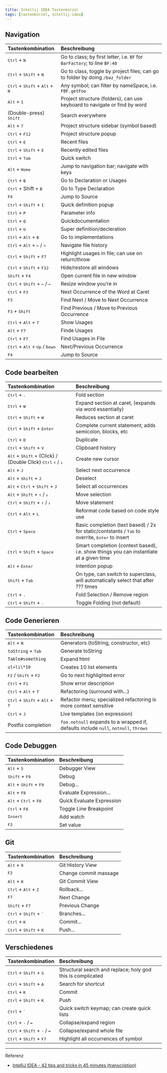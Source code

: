 ```yaml
---
title: Intellij IDEA Tastenkürzel
tags: [tastenkürzel, intellij-idea]
---
```


## Navigation

| Tastenkombination                                                  | Beschreibung                                                                  |
|:-------------------------------------------------------------------|:------------------------------------------------------------------------------|
| <kbd>Ctrl</kbd> + <kbd>N</kbd>                                     | Go to class; by first letter, i.e. `BF` for `BarFactory`; to line `BF:40`     |
| <kbd>Ctrl</kbd> + <kbd>Shift</kbd> + <kbd>N</kbd>                  | Go to class, toggle by project files; can go to folder by doing `/baz_folder` |
| <kbd>Ctrl</kbd> + <kbd>Shift</kbd> + <kbd>Alt</kbd> + <kbd>N</kbd> | Any symbol; can filter by nameSpace, i.e. `FBF.getFoo`                        |
| <kbd>Alt</kbd> + <kbd>1</kbd>                                      | Project structure (folders), can use keyboard to navigate or find by word     |
| (Double-press) <kbd>Shift</kbd>                                    | Search everywhere                                                             |
| <kbd>Alt</kbd> + <kbd>7</kbd>                                      | Project structure sidebar (symbol based)                                      |
| <kbd>Ctrl</kbd> + <kbd>F12</kbd>                                   | Project structure popup                                                       |
| <kbd>Ctrl</kbd> + <kbd>E</kbd>                                     | Recent files                                                                  |
| <kbd>Ctrl</kbd> + <kbd>Shift</kbd> + <kbd>E</kbd>                  | Recently edited files                                                         |
| <kbd>Ctrl</kbd> + <kbd>Tab</kbd>                                   | Quick switch                                                                  |
| <kbd>Alt</kbd> + <kbd>Home</kbd>                                   | Jump to navigation bar; navigate with keys                                    |
| <kbd>Ctrl</kbd> + <kbd>B</kbd>                                     | Go to Declaration or Usages                                                   |
| <kbd>Ctrl</kbd> + Shift + <kbd>B</kbd>                             | Go to Type Declaration                                                        |
| <kbd>F4</kbd>                                                      | Jump to Source                                                                |
| <kbd>Ctrl</kbd> + <kbd>Shift</kbd> + <kbd>I</kbd>                  | Quick definition popup                                                        |
| <kbd>Ctrl</kbd> + <kbd>P</kbd>                                     | Parameter info                                                                |
| <kbd>Ctrl</kbd> + <kbd>Q</kbd>                                     | Quickdocumentation                                                            |
| <kbd>Ctrl</kbd> + <kbd>U</kbd>                                     | Super definition/decleration                                                  |
| <kbd>Ctrl</kbd> + <kbd>Alt</kbd> + <kbd>B</kbd>                    | Go to implementations                                                         |
| <kbd>Ctrl</kbd> + <kbd>Alt</kbd> + <kbd>←</kbd> / <kbd>→</kbd>     | Navigate file history                                                         |
| <kbd>Ctrl</kbd> + <kbd>Shift</kbd> + <kbd>F7</kbd>                 | Highlight usages in file; can use on return/throw                             |
| <kbd>Ctrl</kbd> + <kbd>Shift</kbd> + <kbd>F12</kbd>                | Hide/restore all windows                                                      |
| <kbd>Shift</kbd> + <kbd>F4</kbd>                                   | Open current file in new window                                               |
| <kbd>Ctrl</kbd> + <kbd>Shift</kbd> + <kbd>←</kbd> / <kbd>→</kbd>   | Resize window you’re in                                                       |
| <kbd>Ctrl</kbd> + <kbd>F3</kbd>                                    | Next Occurrence of the Word at Caret                                          |
| <kbd>F3</kbd>                                                      | Find Next / Move to Next Occurrence                                           |
| <kbd>F3</kbd> + <kbd>Shift</kbd>                                   | Find Previous / Move to Previous Occurrence                                   |
| <kbd>Ctrl</kbd> + <kbd>Alt</kbd> + <kbd>7</kbd>                    | Show Usages                                                                   |
| <kbd>Alt</kbd> + <kbd>F7</kbd>                                     | Finde Usages                                                                  |
| <kbd>Ctrl</kbd> + <kbd>F7</kbd>                                    | Find Usages in File                                                           |
| <kbd>Ctrl</kbd> + <kbd>Alt</kbd> + <kbd>Up</kbd> / <kbd>Down</kbd> | Next/Previous Occurrence                                                      |
| <kbd>F4</kbd>                                                      | Jump to Source                                                                |

## Code bearbeiten

| Tastenkombination                                                                                        | Beschreibung                                                                                                      |
|:---------------------------------------------------------------------------------------------------------|:------------------------------------------------------------------------------------------------------------------|
| <kbd>Ctrl</kbd> + <kbd>.</kbd>                                                                           | Fold section                                                                                                      |
| <kbd>Ctrl</kbd> + <kbd>W</kbd>                                                                           | Expand section at caret, (expands via word essentially)                                                           |
| <kbd>Ctrl</kbd> + <kbd>Shift</kbd> + <kbd>W</kbd>                                                        | Reduces section at caret                                                                                          |
| <kbd>Ctrl</kbd> + <kbd>Shift</kbd> + <kbd>Enter</kbd>                                                    | Complete current statement; adds semicolon, blocks, etc                                                           |
| <kbd>Ctrl</kbd> + <kbd>D</kbd>                                                                           | Duplicate                                                                                                         |
| <kbd>Ctrl</kbd> + <kbd>Shift</kbd> + <kbd>V</kbd>                                                        | Clipboard history                                                                                                 |
| <kbd>Alt</kbd> + <kbd>Shift</kbd> + (Click) / (Double Click) <kbd>Ctrl</kbd> <kbd>↑</kbd> / <kbd>↓</kbd> | Create new cursor                                                                                                 |
| <kbd>Alt</kbd> + <kbd>J</kbd>                                                                            | Select next occurrence                                                                                            |
| <kbd>Alt</kbd> + <kbd>Shift</kbd> + <kbd>J</kbd>                                                         | Deselect                                                                                                          |
| <kbd>Alt</kbd> + <kbd>Ctrl</kbd> + <kbd>Shift</kbd> + <kbd>J</kbd>                                       | Select all occurrences                                                                                            |
| <kbd>Alt</kbd> + <kbd>Shift</kbd> + <kbd>↑</kbd> / <kbd>↓</kbd>                                          | Move selection                                                                                                    |
| <kbd>Ctrl</kbd> + <kbd>Shift</kbd> + <kbd>↑</kbd> / <kbd>↓</kbd>                                         | Move statement                                                                                                    |
| <kbd>Ctrl</kbd> + <kbd>Alt</kbd> + <kbd>L</kbd>                                                          | Reformat code based on code style use                                                                             |
| <kbd>Ctrl</kbd> + <kbd>Space</kbd>                                                                       | Basic completion (text based) / 2x for static/contstants / <kbd>Tab</kbd> to overrite, <kbd>Enter</kbd> to insert |
| <kbd>Ctrl</kbd> + <kbd>Shift</kbd> + <kbd>Space</kbd>                                                    | Smart completion (context based), i.e. show things you can instantiate at a given time                            |
| <kbd>Alt</kbd> + <kbd>Enter</kbd>                                                                        | Intention popup                                                                                                   |
| <kbd>Shift</kbd> + <kbd>Tab</kbd>                                                                        | On type, can switch to superclass, will automatically select that after ??? times                                 |
| <kbd>Ctrl</kbd> + <kbd>.</kbd>                                                                           | Fold Selection / Remove region                                                                                    |
| <kbd>Ctrl</kbd> + <kbd>Shift</kbd> + <kbd>.</kbd>                                                        | Toggle Folding (not default)                                                                                      |

## Code Generieren

| Tastenkombination                                                  | Beschreibung                                                                        |
|:-------------------------------------------------------------------|:------------------------------------------------------------------------------------|
| <kbd>Alt</kbd> + <kbd>N</kbd>                                      | Generators (toString, constructor, etc)                                             |
| `toString` + <kbd>Tab</kbd>                                        | Generate toString                                                                   |
| `Table#something`                                                  | Expand html                                                                         |
| `ul>li\*10`                                                        | Creates 10 list elements                                                            |
| <kbd>F2</kbd> / <kbd>Shift</kbd> + <kbd>F2</kbd>                   | Go to next highlighted error                                                        |
| <kbd>Ctrl</kbd> + <kbd>F1</kbd>                                    | Show error description                                                              |
| <kbd>Ctrl</kbd> + <kbd>Alt</kbd> + <kbd>T</kbd>                    | Refactoring (surround with...)                                                      |
| <kbd>Ctrl</kbd> + <kbd>Shift</kbd> + <kbd>Alt</kbd> + <kbd>T</kbd> | Refactor menu; specialized refactoring is more context sensitive                    |
| <kbd>Ctrl</kbd> + <kbd>J</kbd>                                     | Live templates (on expression)                                                      |
| Postfix completion                                                 | `foo.notnull` expands to a wrapped if, defaults include `null`, `notnull`, `throws` |

## Code Debuggen

| Tastenkombination                                 | Beschreibung              |
|:--------------------------------------------------|:--------------------------|
| <kbd>Alt</kbd> + <kbd>5</kbd>                     | Debugger View             |
| <kbd>Shift</kbd> + <kbd>F9</kbd>                  | Debug                     |
| <kbd>Alt</kbd> + <kbd>Shift</kbd> + <kbd>F9</kbd> | Debug...                  |
| <kbd>Alt</kbd> + <kbd>F8</kbd>                    | Evaluate Expression...    |
| <kbd>Alt</kbd> + <kbd>Ctrl</kbd> + <kbd>F8</kbd>  | Quick Evaluate Expression |
| <kbd>Ctrl</kbd> + <kbd>F8</kbd>                   | Toggle Line Breakpoint    |
| <kbd>Insert</kbd>                                 | Add watch                 |
| <kbd>F2</kbd>                                     | Set value                 |

## Git

| Tastenkombination                                 | Beschreibung          |
|:--------------------------------------------------|:----------------------|
| <kbd>Alt</kbd> + <kbd>9</kbd>                     | Git History View      |
| <kbd>F2</kbd>                                     | Change commit massage |
| <kbd>Alt</kbd> + <kbd>0</kbd>                     | Git Commit View       |
| <kbd>Ctrl</kbd> + <kbd>Alt</kbd> + <kbd>Z</kbd>   | Rollback...           |
| <kbd>F7</kbd>                                     | Next Change           |
| <kbd>Shift</kbd> + <kbd>F7</kbd>                  | Previous Change       |
| <kbd>Ctrl</kbd> + <kbd>Shift</kbd> + <kbd>`</kbd> | Branches...           |
| <kbd>Ctrl</kbd> + <kbd>K</kbd>                    | Commit...             |
| <kbd>Ctrl</kbd> + <kbd>Shift</kbd> + <kbd>K</kbd> | Push...               |

## Verschiedenes

| Tastenkombination                                                | Beschreibung                                                |
|:-----------------------------------------------------------------|:------------------------------------------------------------|
| <kbd>Ctrl</kbd> + <kbd>Shift</kbd> + <kbd>S</kbd>                | Structural search and replace; holy god this is complicated |
| <kbd>Ctrl</kbd> + <kbd>Shift</kbd> + <kbd>A</kbd>                | Search for shortcut                                         |
| <kbd>Ctrl</kbd> + <kbd>K</kbd>                                   | Commit                                                      |
| <kbd>Ctrl</kbd> + <kbd>Shift</kbd> + <kbd>K</kbd>                | Push                                                        |
| <kbd>Ctrl</kbd> + <kbd>`</kbd>                                   | Quick switch keymap; can create quick lists                 |
| <kbd>Ctrl</kbd> + <kbd>-</kbd> / <kbd>=</kbd>                    | Collapse/expand region                                      |
| <kbd>Ctrl</kbd> + <kbd>Shift</kbd> + <kbd>-</kbd> / <kbd>=</kbd> | Collapse/expand whole file                                  |
| <kbd>Ctrl</kbd> + <kbd>Shift</kbd> + <kbd>F7</kbd>               | Highlight all occurrences of symbol                         |

* * *

Referenz

- [IntelliJ IDEA - 42 tips and tricks in 45 minutes (transcription)](https://www.reddit.com/r/programming/comments/36zj6q/intellij_idea_42_tips_and_tricks_in_45_minutes/crj521k)
